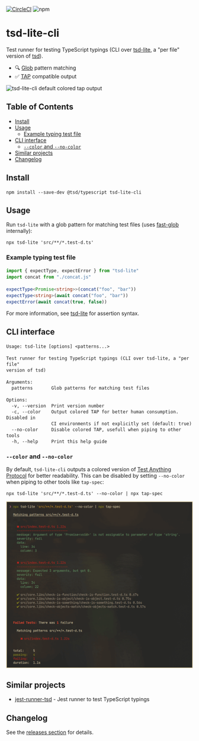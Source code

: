 <!-- markdownlint-disable first-line-h1 -->

[![CircleCI](https://dl.circleci.com/status-badge/img/gh/asd-xiv/tsd-lite-cli/tree/main.svg?style=svg)](https://dl.circleci.com/status-badge/redirect/gh/asd-xiv/tsd-lite-cli/tree/main)
![npm](https://img.shields.io/npm/v/tsd-lite-cli)

# tsd-lite-cli

Test runner for testing TypeScript typings (CLI over
[tsd-lite][intro_tsd-lite], a "per file" version of [tsd][intro_tsd]).

- :mag: [Glob][intro_fast-glob] pattern matching
- :white_check_mark: [TAP][intro_tap] compatible output

![tsd-lite-cli default colored tap output](docs/default-output.png "tsd-lite-cli default colored tap output")

[intro_tsd]: https://github.com/SamVerschueren/tsd
[intro_tsd-lite]: https://github.com/mrazauskas/tsd-lite
[intro_fast-glob]: https://github.com/mrmlnc/fast-glob
[intro_tap]: https://testanything.org

## Table of Contents

<!-- vim-markdown-toc GFM -->

- [Install](#install)
- [Usage](#usage)
  - [Example typing test file](#example-typing-test-file)
- [CLI interface](#cli-interface)
  - [`--color` and `--no-color`](#--color-and---no-color)
- [Similar projects](#similar-projects)
- [Changelog](#changelog)

<!-- vim-markdown-toc -->

## Install

```shell-session
npm install --save-dev @tsd/typescript tsd-lite-cli
```

## Usage

Run `tsd-lite` with a glob pattern for matching test files (uses
[fast-glob][usage_fast-glob] internally):

```shell-session
npx tsd-lite 'src/**/*.test-d.ts'
```

[usage_fast-glob]: https://github.com/mrmlnc/fast-glob

### Example typing test file

```typescript
import { expectType, expectError } from "tsd-lite"
import concat from "./concat.js"

expectType<Promise<string>>(concat("foo", "bar"))
expectType<string>(await concat("foo", "bar"))
expectError(await concat(true, false))
```

For more information, see [tsd-lite][example_tsd-lite] for assertion syntax.

[example_tsd-lite]: https://github.com/mrazauskas/tsd-lite

## CLI interface

```shell-session
Usage: tsd-lite [options] <patterns...>

Test runner for testing TypeScript typings (CLI over tsd-lite, a "per file"
version of tsd)

Arguments:
  patterns       Glob patterns for matching test files

Options:
  -v, --version  Print version number
  -c, --color    Output colored TAP for better human consumption. Disabled in
                 CI environments if not explicitly set (default: true)
  --no-color     Disable colored TAP, usefull when piping to other tools
  -h, --help     Print this help guide
```

### `--color` and `--no-color`

By default, `tsd-lite-cli` outputs a colored version of [Test Anything
Protocol][cli_tap] for better readability. This can be disabled by setting
`--no-color` when piping to other tools like `tap-spec`:

```shell-session
npx tsd-lite 'src/**/*.test-d.ts' --no-color | npx tap-spec
```

![tsd-lite-cli --no-color output piped to tap-spec](docs/output-no-color_tap-spec.png "tsd-lite-cli --no-color output piped to tap-spec")

[cli_tap]: https://testanything.org

## Similar projects

- [jest-runner-tsd][similar_jest-runner-tsd] - Jest runner to test TypeScript
  typings

[similar_jest-runner-tsd]: https://github.com/jest-community/jest-runner-tsd

## Changelog

See the [releases section](https://github.com/asd-xiv/tsd-lite-cli/releases)
for details.
